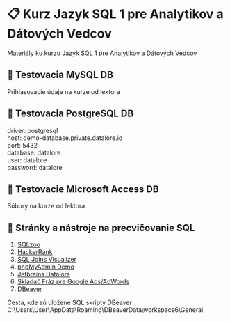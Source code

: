 # 📋 Kurz Jazyk SQL 1 pre Analytikov a Dátových Vedcov
Materiály ku kurzu Jazyk SQL 1 pre Analytikov a Dátových Vedcov

## 🐬 Testovacia MySQL DB 
Prihlasovacie údaje na kurze od lektora

## 🐘 Testovacia PostgreSQL DB
driver: postgresql  
host: demo-database.private.datalore.io  
port: 5432  
database: datalore  
user: datalore  
password: datalore  

## 🧱 Testovacie Microsoft Access DB 
Súbory na kurze od lektora

## 🧰 Stránky a nástroje na precvičovanie SQL
1. [SQLzoo](https://sqlzoo.net/wiki/SQL_Tutorial)  
2. [HackerRank](https://www.hackerrank.com/domains/sql)  
3. [SQL Joins Visualizer](https://sql-joins.leopard.in.ua/)  
4. [phpMyAdmin Demo](https://demo.phpmyadmin.net/)  
5. [Jetbrains Datalore](https://datalore.jetbrains.com)  
6. [Skladač Fráz pre Google Ads/AdWords](http://kw.tre.sk/sk/step2)  
7. [DBeaver](https://dbeaver.io/)

Cesta, kde sú uložené SQL skripty DBeaver
C:\Users\User\AppData\Roaming\DBeaverData\workspace6\General
